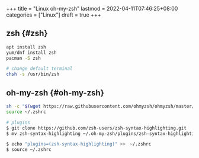 +++
title = "Linux oh-my-zsh"
lastmod = 2022-04-11T07:46:25+08:00
categories = ["Linux"]
draft = true
+++

## zsh {#zsh}

```bash
apt install zsh
yum/dnf install zsh
pacman -S zsh

# change default terminal
chsh -s /usr/bin/zsh
```


## oh-my-zsh {#oh-my-zsh}

```bash
sh -c "$(wget https://raw.githubusercontent.com/ohmyzsh/ohmyzsh/master/tools/install.sh -O -)"
source ~/.zshrc

# plugins
$ git clone https://github.com/zsh-users/zsh-syntax-highlighting.git
$ mv zsh-syntax-highlighting ~/.oh-my-zsh/plugins/zsh-syntax-highlighting

$ echo "plugins=(zsh-syntax-highlighting)" >>　~/.zshrc
$ source ~/.zshrc
```
